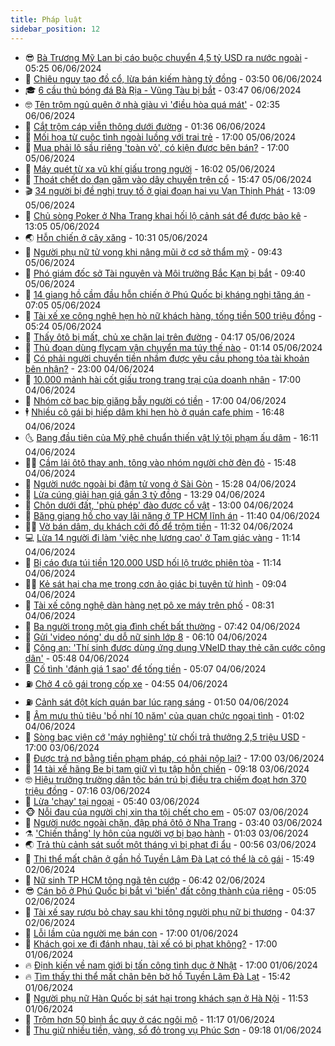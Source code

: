 ```yaml
---
title: Pháp luật
sidebar_position: 12
---
```


<!-- vnexpress-phap-luat:START -->
- 😎 [Bà Trương Mỹ Lan bị cáo buộc chuyển 4,5 tỷ USD ra nước ngoài](https://vnexpress.net/ba-truong-my-lan-bi-cao-buoc-chuyen-4-5-ty-usd-ra-nuoc-ngoai-4754965.html) - 05:25 06/06/2024
- 🥰 [Chiêu nguỵ tạo đồ cổ, lừa bán kiếm hàng tỷ đồng](https://video.vnexpress.net/chieu-nguy-tao-do-co-lua-ban-kiem-hang-ty-dong-4754856.html) - 03:50 06/06/2024
- 🎓 [6 cầu thủ bóng đá Bà Rịa - Vũng Tàu bị bắt](https://vnexpress.net/6-cau-thu-bong-da-ba-ria-vung-tau-bi-bat-4755019.html) - 03:47 06/06/2024
- 🤓 [Tên trộm ngủ quên ở nhà giàu vì &#39;điều hòa quá mát&#39;](https://vnexpress.net/ten-trom-ngu-quen-o-nha-giau-vi-dieu-hoa-qua-mat-4754866.html) - 02:35 06/06/2024
- 🎊 [Cắt trộm cáp viễn thông dưới đường](https://video.vnexpress.net/cat-trom-cap-vien-thong-duoi-duong-4754374.html) - 01:36 06/06/2024
- 🙉 [Mối họa từ cuộc tình ngoài luồng với trai trẻ](https://vnexpress.net/vu-an-trung-quoc-moi-hoa-tu-cuoc-tinh-ngoai-luong-voi-trai-tre-4754796.html) - 17:00 05/06/2024
- 🤡 [Mua phải lô sầu riêng &#39;toàn vỏ&#39;, có kiện được bên bán?](https://vnexpress.net/mua-phai-lo-sau-rieng-toan-vo-co-kien-duoc-ben-ban-4754782.html) - 17:00 05/06/2024
- 🗽 [Máy quét từ xa vũ khí giấu trong người](https://vnexpress.net/may-quet-tu-xa-vu-khi-giau-trong-nguoi-4754695.html) - 16:02 05/06/2024
- 🌋 [Thoát chết do đạn găm vào dây chuyền trên cổ](https://vnexpress.net/thoat-chet-do-dan-gam-vao-day-chuyen-tren-co-4754831.html) - 15:47 05/06/2024
- 🎬 [34 người bị đề nghị truy tố ở giai đoạn hai vụ Vạn Thịnh Phát](https://vnexpress.net/34-nguoi-bi-de-nghi-truy-to-o-giai-doan-hai-vu-van-thinh-phat-4754836.html) - 13:09 05/06/2024
- 💯 [Chủ sòng Poker ở Nha Trang khai hối lộ cảnh sát để được bảo kê](https://vnexpress.net/chu-song-poker-o-nha-trang-khai-hoi-lo-canh-sat-de-duoc-bao-ke-4754805.html) - 13:05 05/06/2024
- 🌏 [Hỗn chiến ở cây xăng](https://vnexpress.net/hon-chien-o-cay-xang-4754778.html) - 10:31 05/06/2024
- 🌊 [Người phụ nữ tử vong khi nâng mũi ở cơ sở thẩm mỹ](https://vnexpress.net/nguoi-phu-nu-tu-vong-khi-nang-mui-o-co-so-tham-my-4754748.html) - 09:43 05/06/2024
- 💂 [Phó giám đốc sở Tài nguyên và Môi trường Bắc Kạn bị bắt](https://vnexpress.net/pho-giam-doc-so-tai-nguyen-va-moi-truong-bac-kan-bi-bat-4754757.html) - 09:40 05/06/2024
- 🎡 [14 giang hồ cầm đầu hỗn chiến ở Phú Quốc bị kháng nghị tăng án](https://vnexpress.net/14-giang-ho-cam-dau-hon-chien-o-phu-quoc-bi-khang-nghi-tang-an-4754609.html) - 07:05 05/06/2024
- 🫶 [Tài xế xe công nghệ hẹn hò nữ khách hàng, tống tiền 500 triệu đồng](https://vnexpress.net/tai-xe-xe-cong-nghe-hen-ho-nu-khach-hang-tong-tien-500-trieu-dong-4754585.html) - 05:24 05/06/2024
- 🐲 [Thấy ôtô bị mất, chủ xe chặn lại trên đường](https://vnexpress.net/thay-oto-bi-mat-chu-xe-chan-lai-tren-duong-4754525.html) - 04:17 05/06/2024
- 🚀 [Thủ đoạn dùng flycam vận chuyển ma túy thế nào](https://video.vnexpress.net/thu-doan-dung-flycam-van-chuyen-ma-tuy-the-nao-4754352.html) - 01:14 05/06/2024
- 🎊 [Có phải người chuyển tiền nhầm được yêu cầu phong tỏa tài khoản bên nhận?](https://vnexpress.net/co-phai-nguoi-chuyen-tien-nham-duoc-yeu-cau-phong-toa-tai-khoan-ben-nhan-4754326.html) - 23:00 04/06/2024
- 🤗 [10.000 mảnh hài cốt giấu trong trang trại của doanh nhân](https://vnexpress.net/10-000-manh-hai-cot-che-giau-duoi-san-nha-doanh-nhan-4754367.html) - 17:00 04/06/2024
- 🗽 [Nhóm cờ bạc bịp giăng bẫy người có tiền](https://vnexpress.net/co-bac-bip-lam-dong-danh-bai-bip-4754361.html) - 17:00 04/06/2024
- 🕴 [Nhiều cô gái bị hiếp dâm khi hẹn hò ở quán cafe phim](https://vnexpress.net/nhieu-co-gai-bi-hiep-dam-khi-hen-ho-o-quan-cafe-phim-4754369.html) - 16:48 04/06/2024
- 🌜 [Bang đầu tiên của Mỹ phê chuẩn thiến vật lý tội phạm ấu dâm](https://vnexpress.net/bang-dau-tien-cua-my-phe-chuan-thien-vat-ly-toi-pham-au-dam-4754350.html) - 16:11 04/06/2024
- 🧑‍🏫 [Cầm lái ôtô thay anh, tông vào nhóm người chờ đèn đỏ](https://vnexpress.net/cam-lai-oto-thay-anh-tong-vao-nhom-nguoi-cho-den-do-4754357.html) - 15:48 04/06/2024
- 🦩 [Người nước ngoài bị đâm tử vong ở Sài Gòn](https://vnexpress.net/nguoi-nuoc-ngoai-bi-dam-tu-vong-o-sai-gon-4754356.html) - 15:28 04/06/2024
- 💼 [Lừa cúng giải hạn giá gần 3 tỷ đồng](https://vnexpress.net/lua-cung-giai-han-gia-gan-3-ty-dong-4754330.html) - 13:29 04/06/2024
- 💫 [Chôn dưới đất, &#39;phù phép&#39; đào được cổ vật](https://vnexpress.net/phu-phep-tuong-gia-thanh-co-vat-4754318.html) - 13:00 04/06/2024
- 🦅 [Băng giang hồ cho vay lãi nặng ở TP HCM lĩnh án](https://vnexpress.net/bang-giang-ho-cho-vay-lai-nang-o-tp-hcm-linh-an-4754310.html) - 11:40 04/06/2024
- 🧑‍💻 [Vờ bán dâm, dụ khách cởi đồ để trộm tiền](https://vnexpress.net/lua-khach-mua-dam-coi-do-de-trom-tien-4754312.html) - 11:32 04/06/2024
- 💻 [Lừa 14 người đi làm &#39;việc nhẹ lương cao&#39; ở Tam giác vàng](https://vnexpress.net/lua-14-nguoi-di-lam-viec-nhe-luong-cao-o-tam-giac-vang-4754255.html) - 11:14 04/06/2024
- 🤠 [Bị cáo đưa túi tiền 120.000 USD hối lộ trước phiên tòa](https://vnexpress.net/xach-tui-dung-120-000-usd-di-hoi-lo-truoc-phien-toa-4754133.html) - 11:14 04/06/2024
- 🧑‍🏫 [Kẻ sát hại cha mẹ trong cơn ảo giác bị tuyên tử hình](https://vnexpress.net/ke-sat-hai-cha-me-trong-con-ao-giac-bi-tuyen-tu-hinh-4754244.html) - 09:04 04/06/2024
- 🌈 [Tài xế công nghệ dàn hàng nẹt pô xe máy trên phố](https://video.vnexpress.net/tai-xe-cong-nghe-dan-hang-net-po-xe-may-tren-pho-4754221.html) - 08:31 04/06/2024
- 🌮 [Ba người trong một gia đình chết bất thường](https://vnexpress.net/ba-nguoi-trong-mot-gia-dinh-chet-bat-thuong-4754155.html) - 07:42 04/06/2024
- 🐲 [Gửi &#39;video nóng&#39; dụ dỗ nữ sinh lớp 8](https://vnexpress.net/gui-video-nong-de-du-do-nu-sinh-lop-8-4754040.html) - 06:10 04/06/2024
- 🧰 [Công an: &#39;Thí sinh được dùng ứng dụng VNeID thay thẻ căn cước công dân&#39;](https://vnexpress.net/cong-an-thi-sinh-duoc-dung-ung-dung-vneid-thay-the-can-cuoc-cong-dan-4754137.html) - 05:48 04/06/2024
- 💄 [Cố tình &#39;đánh giá 1 sao&#39; để tống tiền](https://vnexpress.net/bi-bat-vi-co-tinh-danh-gia-1-sao-de-tong-tien-4754127.html) - 05:07 04/06/2024
- ⛽️ [Chở 4 cô gái trong cốp xe](https://vnexpress.net/bi-phat-vi-cho-4-co-gai-trong-cop-xe-4754113.html) - 04:55 04/06/2024
- ⛽️ [Cảnh sát đột kích quán bar lúc rạng sáng](https://video.vnexpress.net/canh-sat-dot-kich-quan-bar-luc-rang-sang-4753931.html) - 01:50 04/06/2024
- 💂 [Âm mưu thủ tiêu &#39;bồ nhí 10 năm&#39; của quan chức ngoại tình](https://vnexpress.net/am-muu-thu-tieu-bo-nhi-10-nam-cua-quan-chuc-ngoai-tinh-4753923.html) - 01:02 04/06/2024
- 🤔 [Sòng bạc viện cớ &#39;máy nghiêng&#39; từ chối trả thưởng 2,5 triệu USD](https://vnexpress.net/song-bac-vien-co-may-nghieng-tu-choi-tra-thuong-2-5-trieu-usd-4753876.html) - 17:00 03/06/2024
- 🧐 [Được trả nợ bằng tiền phạm pháp, có phải nộp lại?](https://vnexpress.net/duoc-tra-no-bang-tien-pham-phap-co-phai-nop-lai-4753478.html) - 17:00 03/06/2024
- 🎃 [14 tài xế hãng Be bị tạm giữ vì tụ tập hỗn chiến](https://vnexpress.net/14-tai-xe-be-group-bi-tam-giu-vi-tu-tap-hon-chien-4753804.html) - 09:18 03/06/2024
- 🤓 [Hiệu trưởng trường dân tộc bán trú bị điều tra chiếm đoạt hơn 370 triệu đồng](https://vnexpress.net/hieu-truong-truong-dan-toc-ban-tru-bi-dieu-tra-chiem-doat-hon-370-trieu-dong-4753723.html) - 07:16 03/06/2024
- 💃 [Lừa &#39;chạy&#39; tại ngoại](https://vnexpress.net/lua-chay-tai-ngoai-4753688.html) - 05:40 03/06/2024
- 🐵 [Nỗi đau của người chị xin tha tội chết cho em](https://vnexpress.net/noi-dau-cua-nguoi-chi-xin-tha-toi-chet-cho-em-4753542.html) - 05:07 03/06/2024
- 🤖 [Người nước ngoài chặn, đập phá ôtô ở Nha Trang](https://vnexpress.net/nguoi-nuoc-ngoai-chan-oto-dap-pha-o-nha-trang-4753635.html) - 03:40 03/06/2024
- ⚗️ [&#39;Chiến thắng&#39; ly hôn của người vợ bị bạo hành](https://vnexpress.net/cuoc-chien-ly-hon-cua-nguoi-vo-bi-bao-hanh-16-lan-trong-2-nam-4753487.html) - 01:03 03/06/2024
- 🌏 [Trả thù cảnh sát suốt một tháng vì bị phạt đi ẩu](https://vnexpress.net/tra-thu-canh-sat-suot-mot-thang-vi-bi-phat-di-au-4753444.html) - 00:56 03/06/2024
- 🦆 [Thi thể mất chân ở gần hồ Tuyền Lâm Đà Lạt có thể là cô gái](https://vnexpress.net/thi-the-mat-chan-o-gan-ho-tuyen-lam-da-lat-co-the-la-co-gai-4753490.html) - 15:49 02/06/2024
- 🐎 [Nữ sinh TP HCM tông ngã tên cướp](https://vnexpress.net/nu-sinh-tp-hcm-tong-nga-ten-cuop-4753396.html) - 06:42 02/06/2024
- 😎 [Cán bộ ở Phú Quốc bị bắt vì &#39;biến&#39; đất công thành của riêng](https://vnexpress.net/can-bo-o-phu-quoc-bi-bat-vi-bien-dat-cong-thanh-cua-rieng-4753365.html) - 05:05 02/06/2024
- 💪 [Tài xế say rượu bỏ chạy sau khi tông người phụ nữ bị thương](https://vnexpress.net/tai-xe-say-ruou-bo-chay-sau-khi-tong-nguoi-phu-nu-bi-thuong-4753362.html) - 04:37 02/06/2024
- 🤡 [Lỗi lầm của người mẹ bán con](https://vnexpress.net/loi-lam-cua-nguoi-me-ban-con-4752887.html) - 17:00 01/06/2024
- 🌁 [Khách gọi xe đi đánh nhau, tài xế có bị phạt không?](https://vnexpress.net/khach-goi-xe-di-danh-nhau-tai-xe-co-bi-phat-khong-4752807.html) - 17:00 01/06/2024
- 🔥 [Định kiến về nam giới bị tấn công tình dục ở Nhật](https://vnexpress.net/dinh-kien-ve-nam-gioi-bi-tan-cong-tinh-duc-o-nhat-4750776.html) - 17:00 01/06/2024
- 🔥 [Tìm thấy thi thể mất chân bên bờ hồ Tuyền Lâm Đà Lạt](https://vnexpress.net/tim-thay-thi-the-mat-chan-ben-bo-ho-tuyen-lam-da-lat-4753284.html) - 15:42 01/06/2024
- 👺 [Người phụ nữ Hàn Quốc bị sát hại trong khách sạn ở Hà Nội](https://vnexpress.net/nguoi-phu-nu-han-quoc-bi-sat-hai-trong-khach-san-o-ha-noi-4753247.html) - 11:53 01/06/2024
- 🎊 [Trộm hơn 50 bình ắc quy ở các ngôi mộ](https://vnexpress.net/trom-hon-50-binh-ac-quy-o-cac-ngoi-mo-4753175.html) - 11:17 01/06/2024
- 🎊 [Thu giữ nhiều tiền, vàng, sổ đỏ trong vụ Phúc Sơn](https://vnexpress.net/thu-giu-nhieu-tien-vang-so-do-trong-vu-phuc-son-4753211.html) - 09:18 01/06/2024<!-- vnexpress-phap-luat:END -->
